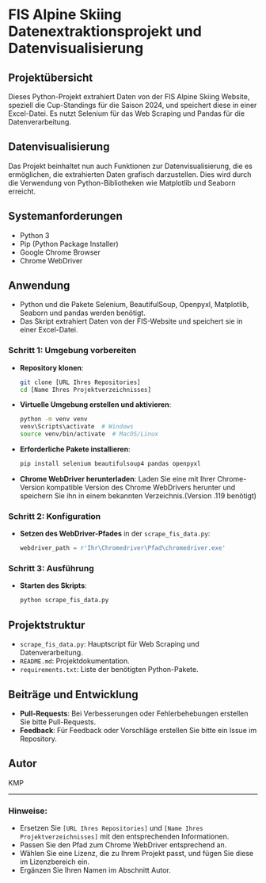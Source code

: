 # FIS Alpine Skiing Datenextraktionsprojekt und Datenvisualisierung

## Projektübersicht

Dieses Python-Projekt extrahiert Daten von der FIS Alpine Skiing Website, speziell die Cup-Standings für die Saison 2024, und speichert diese in einer Excel-Datei. Es nutzt Selenium für das Web Scraping und Pandas für die Datenverarbeitung.

## Datenvisualisierung

Das Projekt beinhaltet nun auch Funktionen zur Datenvisualisierung, die es ermöglichen, die extrahierten Daten grafisch darzustellen. Dies wird durch die Verwendung von Python-Bibliotheken wie Matplotlib und Seaborn erreicht.


## Systemanforderungen

- Python 3
- Pip (Python Package Installer)
- Google Chrome Browser
- Chrome WebDriver

## Anwendung
- Python und die Pakete Selenium, BeautifulSoup, Openpyxl, Matplotlib, Seaborn und pandas werden benötigt.
- Das Skript extrahiert Daten von der FIS-Website und speichert sie in einer Excel-Datei.

### Schritt 1: Umgebung vorbereiten

- **Repository klonen**:
  ```bash
  git clone [URL Ihres Repositories]
  cd [Name Ihres Projektverzeichnisses]
  ```

- **Virtuelle Umgebung erstellen und aktivieren**:
  ```bash
  python -m venv venv
  venv\Scripts\activate  # Windows
  source venv/bin/activate  # MacOS/Linux
  ```

- **Erforderliche Pakete installieren**:
  ```bash
  pip install selenium beautifulsoup4 pandas openpyxl
  ```

- **Chrome WebDriver herunterladen**:
  Laden Sie eine mit Ihrer Chrome-Version kompatible Version des Chrome WebDrivers herunter und speichern Sie ihn in einem bekannten Verzeichnis.(Version .119 benötigt)

### Schritt 2: Konfiguration

- **Setzen des WebDriver-Pfades** in der `scrape_fis_data.py`:
  ```python
  webdriver_path = r'Ihr\Chromedriver\Pfad\chromedriver.exe'
  ```

### Schritt 3: Ausführung

- **Starten des Skripts**:
  ```bash
  python scrape_fis_data.py
  ```

## Projektstruktur

- `scrape_fis_data.py`: Hauptscript für Web Scraping und Datenverarbeitung.
- `README.md`: Projektdokumentation.
- `requirements.txt`: Liste der benötigten Python-Pakete.

## Beiträge und Entwicklung

- **Pull-Requests**: Bei Verbesserungen oder Fehlerbehebungen erstellen Sie bitte Pull-Requests.
- **Feedback**: Für Feedback oder Vorschläge erstellen Sie bitte ein Issue im Repository.

## Autor

KMP

---

### Hinweise:

- Ersetzen Sie `[URL Ihres Repositories]` und `[Name Ihres Projektverzeichnisses]` mit den entsprechenden Informationen.
- Passen Sie den Pfad zum Chrome WebDriver entsprechend an.
- Wählen Sie eine Lizenz, die zu Ihrem Projekt passt, und fügen Sie diese im Lizenzbereich ein.
- Ergänzen Sie Ihren Namen im Abschnitt Autor.